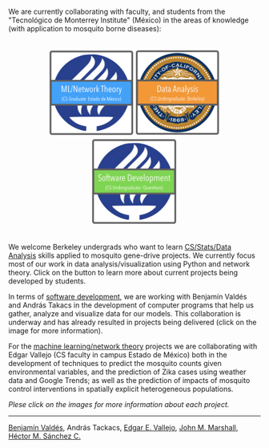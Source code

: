 We are currently collaborating with faculty, and students from the "Tecnológico de Monterrey Institute" (México)  in the areas of knowledge (with application to mosquito borne diseases):

<br>
<center>
  <a href="./MachineLearning.html"><img src="./media/btn_Mex.png" height="175px"></a><a href="./Berkeley.html"><img src="./media/btn_Ber.png" height="175px"></a>
  <a href="./ITESM.html"><img src="./media/btn_Qro.png" height="175px"></a><!--<a href="./EnvironmentalSensors.html"><img src="./media/btn_Leo.png" height="175px"></a>-->
</center>

<br>

We welcome Berkeley undergrads who want to learn [CS/Stats/Data Analysis](./Berkeley.html) skills applied to mosquito gene-drive projects. We currently focus most of our work in data analysis/visualization using Python and network theory. Click on the button to learn more about current projects being developed by students.

In terms of [software development](./ITESM.html), we are working with Benjamín Valdés and András Takacs in the development of computer programs that help us gather, analyze and visualize data for our models. This collaboration is underway and has already resulted in projects being delivered (click on the image for more information).

<!--The [remote sensing](./EnvironmentalSensors.html) project is in the technical specification stage. We are starting a collaboration with Camilo Duque ("Mechatronics Engineering" program director in campus León) in determining the technical requirements for an autonomous sensing device to capture environmental data information relevant in the mosquito-borne diseases context.-->

For the [machine learning/network theory](./MachineLearning.html) projects we are collaborating with Edgar Vallejo (CS faculty in campus Estado de México) both in the development of techniques to predict the mosquito counts given environmental variables, and the prediction of Zika cases using weather data and Google Trends; as well as the prediction of impacts of mosquito control interventions in spatially explicit heterogeneous populations.

_Plese click on the images for more information about each project._

<hr>

<a href="https://www.researchgate.net/profile/Benjamin_Valdes">Benjamín Valdés</a>, András Tackacs, <a href="https://www.researchgate.net/profile/Edgar_Vallejo">Edgar E. Vallejo</a>, <a href="http://sph.berkeley.edu/john-marshall">John M. Marshall</a>, <a href="https://chipdelmal.github.io/">Héctor M. Sánchez C.</a>
